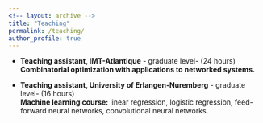 ```yaml
---
<!-- layout: archive -->
title: "Teaching"
permalink: /teaching/
author_profile: true
---
```

* **Teaching assistant, IMT-Atlantique** - graduate level- (24 hours)
<br> **Combinatorial optimization with applications to networked systems.**

* **Teaching assistant, University of Erlangen-Nuremberg** - graduate level-  (16 hours)
<br> **Machine learning course:**  linear regression, logistic regression, feed-forward neural networks, convolutional neural networks.

